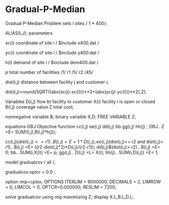 # Gradual-P-Median
Gradual P-Median Problem
sets        i   sites  / 1 * 400/;

ALIAS(I,J);
parameters

xc(i) coordinate of site i /
$include x400.dat
/

yc(i) coordinate of site i /
$include  y400.dat
/

h(i) demand of site i /
$include dem400.dat
/

p total number of facilities  /1/
r1    /5/
r2  /45/

dist(i,j)   distance between facility j and customer i;

dist(i,j)=round(SQRT((abs(xc(j)-xc(i)))**2+(abs(yc(j)-yc(i)))**2),2);

Variables
         D(i,j)    flow bt facility to customer
         X(i)      facility i is open or closed
         B(i,j)    coverage value
         Z         total cost;

nonnegative variable B;
binary variable X,D;
FREE VARIABLE Z;


equations OBJ Objective function
          cc(i,j)
          ee(i,j)
          dd(i,j)
          bb
gg(i,j)
hh(j)
;
OBJ..            Z =E=  SUM((i,j),B(i,j)*h(j));

cc(i,j)$(dist(i,j)<= r1)..                          B(i,j) =E= 1*D(i,j);
ee(i,j)$(dist(i,j)<= r2 and dist(i,j)> r1)..        B(i,j) =E= ((r2-dist(i,j)*2)*D(i,j)/(r2-r1));
dd(i,j)$(dist(i,j)> r2)..                           B(i,j) =E= 0;
bb..               SUM(i,X(i)) =E= p;
gg(i,j)..          D(i,j) =L= X(i);
hh(j)..            SUM(i,D(i,j)) =E= 1;

model gradualcov / all /;

gradualcov.optcr = 0.0 ;

option mip=cplex;
OPTIONS ITERLIM = 9000000, DECIMALS = 2, LIMROW = 0, LIMCOL = 0,
OPTCR=0.000000, RESLIM = 7200;

solve gradualcov using mip maximizing Z;
display X.L,B.L,D.L;
